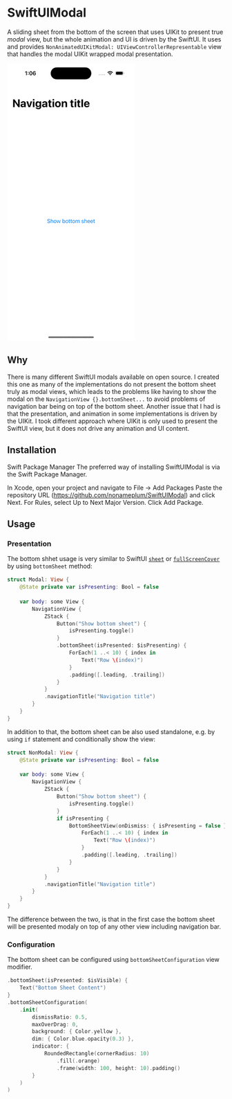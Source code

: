 # SwiftUIModal

A sliding sheet from the bottom of the screen that uses UIKit to present true *modal* view, but the whole animation and UI is driven by the SwiftUI.
It uses and provides `NonAnimatedUIKitModal: UIViewControllerRepresentable` view that handles the modal UIKit wrapped modal presentation.

![modal presentation](Sources/SwiftUIModal/Documentation.docc/modal_presentation.gif)

## Why

There is many different SwiftUI modals available on open source.
I created this one as many of the implementations do not present the bottom sheet truly as modal views, 
which leads to the problems like having to show the modal on the `NavigationView {}.bottomSheet...` 
to avoid problems of navigation bar being on top of the bottom sheet.
Another issue that I had is that the presentation, and animation in some implementations is driven by the UIKit.
I took different approach where UIKit is only used to present the SwiftUI view, but it does not drive any animation and UI content.
 
## Installation

Swift Package Manager
The preferred way of installing SwiftUIModal is via the Swift Package Manager.

In Xcode, open your project and navigate to File → Add Packages
Paste the repository URL (https://github.com/nonameplum/SwiftUIModal) and click Next.
For Rules, select Up to Next Major Version.
Click Add Package.

## Usage

### Presentation

The bottom shhet usage is very similar to SwiftUI [`sheet`](https://developer.apple.com/documentation/SwiftUI/View/sheet(isPresented:onDismiss:content:)) or [`fullScreenCover`](https://developer.apple.com/documentation/swiftui/view/fullscreencover(ispresented:ondismiss:content:)) by using `bottomSheet` method:

```swift
struct Modal: View {
    @State private var isPresenting: Bool = false

    var body: some View {
        NavigationView {
            ZStack {
                Button("Show bottom sheet") {
                    isPresenting.toggle()
                }
                .bottomSheet(isPresented: $isPresenting) {
                    ForEach(1 ..< 10) { index in
                        Text("Row \(index)")
                    }
                    .padding([.leading, .trailing])
                }
            }
            .navigationTitle("Navigation title")
        }
    }
}
```

In addition to that, the bottom sheet can be also used standalone, e.g. by using `if` statement and conditionally show the view:

```swift
struct NonModal: View {
    @State private var isPresenting: Bool = false

    var body: some View {
        NavigationView {
            ZStack {
                Button("Show bottom sheet") {
                    isPresenting.toggle()
                }
                if isPresenting {
                    BottomSheetView(onDismiss: { isPresenting = false }) {
                        ForEach(1 ..< 10) { index in
                            Text("Row \(index)")
                        }
                        .padding([.leading, .trailing])
                    }
                }
            }
            .navigationTitle("Navigation title")
        }
    }
}
```

The difference between the two, is that in the first case the bottom sheet will be presented modaly on top of any other view including navigation bar.

### Configuration

The bottom sheet can be configured using `bottomSheetConfiguration` view modifier.

```swift
.bottomSheet(isPresented: $isVisible) {
    Text("Bottom Sheet Content")
}
.bottomSheetConfiguration(
    .init(
        dismissRatio: 0.5,
        maxOverDrag: 0,
        background: { Color.yellow },
        dim: { Color.blue.opacity(0.3) },
        indicator: {
            RoundedRectangle(cornerRadius: 10)
                .fill(.orange)
                .frame(width: 100, height: 10).padding()
        }
    )
)
```
